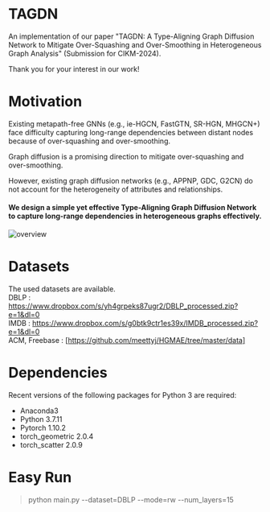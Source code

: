 # TAGDN
An implementation of our paper "TAGDN: A Type-Aligning Graph Diffusion Network to Mitigate Over-Squashing and Over-Smoothing in Heterogeneous Graph Analysis" (Submission for CIKM-2024).

Thank you for your interest in our work!  

# Motivation  
Existing metapath-free GNNs (e.g., ie-HGCN, FastGTN, SR-HGN, MHGCN+) face difficulty capturing long-range dependencies between distant nodes because of over-squashing and over-smoothing.

Graph diffusion is a promising direction to mitigate over-squashing and over-smoothing.

However, existing graph diffusion networks (e.g., APPNP, GDC, G2CN) do not account for the heterogeneity of attributes and relationships.

#### We design a simple yet effective Type-Aligning Graph Diffusion Network to capture long-range dependencies in heterogeneous graphs effectively.

![overview](https://github.com/SeongJinAhn/TAGDN/blob/main/Figures/overview.png?raw=true)

# Datasets
The used datasets are available.  
DBLP : https://www.dropbox.com/s/yh4grpeks87ugr2/DBLP_processed.zip?e=1&dl=0  
IMDB : https://www.dropbox.com/s/g0btk9ctr1es39x/IMDB_processed.zip?e=1&dl=0  
ACM, Freebase : [https://github.com/meettyj/HGMAE/tree/master/data]  

# Dependencies
Recent versions of the following packages for Python 3 are required:

* Anaconda3
* Python 3.7.11  
* Pytorch 1.10.2  
* torch_geometric 2.0.4  
* torch_scatter 2.0.9  

# Easy Run
> python main.py --dataset=DBLP --mode=rw --num_layers=15
